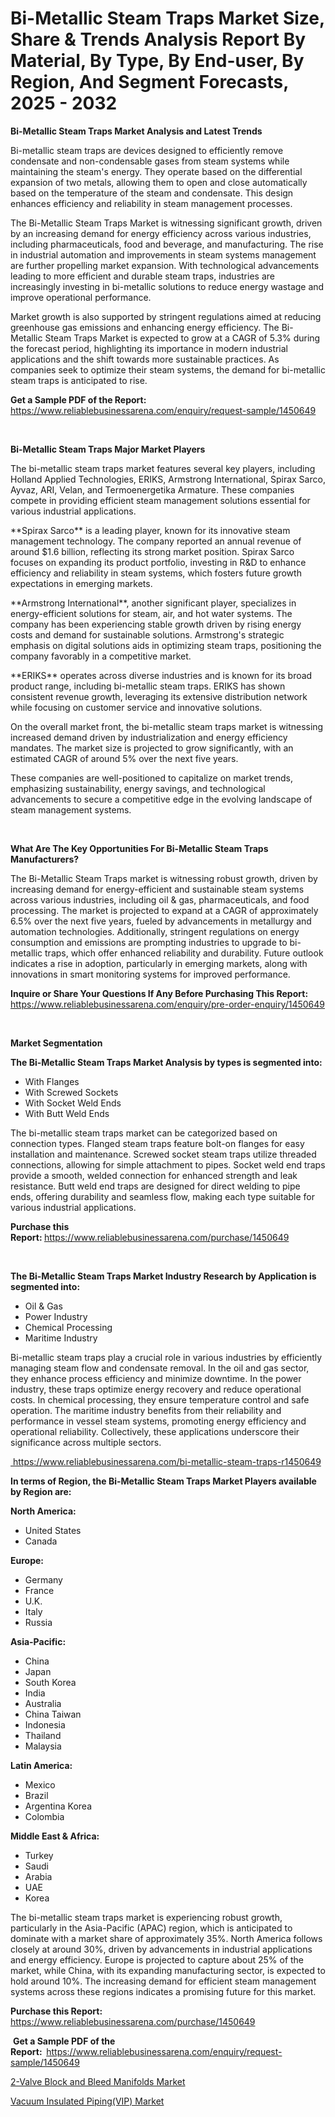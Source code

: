 <p><h1>Bi-Metallic Steam Traps Market Size, Share & Trends Analysis Report By Material, By Type, By End-user, By Region, And Segment Forecasts, 2025 - 2032</h1></p><p><strong>Bi-Metallic Steam Traps Market Analysis and Latest Trends</strong></p>
<p><p>Bi-metallic steam traps are devices designed to efficiently remove condensate and non-condensable gases from steam systems while maintaining the steam's energy. They operate based on the differential expansion of two metals, allowing them to open and close automatically based on the temperature of the steam and condensate. This design enhances efficiency and reliability in steam management processes.</p><p>The Bi-Metallic Steam Traps Market is witnessing significant growth, driven by an increasing demand for energy efficiency across various industries, including pharmaceuticals, food and beverage, and manufacturing. The rise in industrial automation and improvements in steam systems management are further propelling market expansion. With technological advancements leading to more efficient and durable steam traps, industries are increasingly investing in bi-metallic solutions to reduce energy wastage and improve operational performance.</p><p>Market growth is also supported by stringent regulations aimed at reducing greenhouse gas emissions and enhancing energy efficiency. The Bi-Metallic Steam Traps Market is expected to grow at a CAGR of 5.3% during the forecast period, highlighting its importance in modern industrial applications and the shift towards more sustainable practices. As companies seek to optimize their steam systems, the demand for bi-metallic steam traps is anticipated to rise.</p></p>
<p><strong>Get a Sample PDF of the Report:&nbsp;</strong> <a href="https://www.reliablebusinessarena.com/enquiry/request-sample/1450649?utm_campaign=1143&utm_medium=2&utm_source=Github&utm_content=ia&utm_term=11042025&utm_id=bi-metallic-steam-traps">https://www.reliablebusinessarena.com/enquiry/request-sample/1450649</a></p>
<p>&nbsp;</p>
<p><strong>Bi-Metallic Steam Traps Major Market Players</strong></p>
<p><p>The bi-metallic steam traps market features several key players, including Holland Applied Technologies, ERIKS, Armstrong International, Spirax Sarco, Ayvaz, ARI, Velan, and Termoenergetika Armature. These companies compete in providing efficient steam management solutions essential for various industrial applications.</p><p>**Spirax Sarco** is a leading player, known for its innovative steam management technology. The company reported an annual revenue of around $1.6 billion, reflecting its strong market position. Spirax Sarco focuses on expanding its product portfolio, investing in R&D to enhance efficiency and reliability in steam systems, which fosters future growth expectations in emerging markets.</p><p>**Armstrong International**, another significant player, specializes in energy-efficient solutions for steam, air, and hot water systems. The company has been experiencing stable growth driven by rising energy costs and demand for sustainable solutions. Armstrong's strategic emphasis on digital solutions aids in optimizing steam traps, positioning the company favorably in a competitive market.</p><p>**ERIKS** operates across diverse industries and is known for its broad product range, including bi-metallic steam traps. ERIKS has shown consistent revenue growth, leveraging its extensive distribution network while focusing on customer service and innovative solutions. </p><p>On the overall market front, the bi-metallic steam traps market is witnessing increased demand driven by industrialization and energy efficiency mandates. The market size is projected to grow significantly, with an estimated CAGR of around 5% over the next five years. </p><p>These companies are well-positioned to capitalize on market trends, emphasizing sustainability, energy savings, and technological advancements to secure a competitive edge in the evolving landscape of steam management systems.</p></p>
<p>&nbsp;</p>
<p><strong>What Are The Key Opportunities For Bi-Metallic Steam Traps Manufacturers?</strong></p>
<p><p>The Bi-Metallic Steam Traps market is witnessing robust growth, driven by increasing demand for energy-efficient and sustainable steam systems across various industries, including oil & gas, pharmaceuticals, and food processing. The market is projected to expand at a CAGR of approximately 6.5% over the next five years, fueled by advancements in metallurgy and automation technologies. Additionally, stringent regulations on energy consumption and emissions are prompting industries to upgrade to bi-metallic traps, which offer enhanced reliability and durability. Future outlook indicates a rise in adoption, particularly in emerging markets, along with innovations in smart monitoring systems for improved performance.</p></p>
<p><strong>Inquire or Share Your Questions If Any Before Purchasing This Report:</strong> <a href="https://www.reliablebusinessarena.com/enquiry/pre-order-enquiry/1450649?utm_campaign=1143&utm_medium=2&utm_source=Github&utm_content=ia&utm_term=11042025&utm_id=bi-metallic-steam-traps">https://www.reliablebusinessarena.com/enquiry/pre-order-enquiry/1450649</a></p>
<p>&nbsp;</p>
<p><strong>Market Segmentation</strong></p>
<p><strong>The Bi-Metallic Steam Traps Market Analysis by types is segmented into:</strong></p>
<p><ul><li>With Flanges</li><li>With Screwed Sockets</li><li>With Socket Weld Ends</li><li>With Butt Weld Ends</li></ul></p>
<p><p>The bi-metallic steam traps market can be categorized based on connection types. Flanged steam traps feature bolt-on flanges for easy installation and maintenance. Screwed socket steam traps utilize threaded connections, allowing for simple attachment to pipes. Socket weld end traps provide a smooth, welded connection for enhanced strength and leak resistance. Butt weld end traps are designed for direct welding to pipe ends, offering durability and seamless flow, making each type suitable for various industrial applications.</p></p>
<p><strong>Purchase this Report:&nbsp;</strong><a href="https://www.reliablebusinessarena.com/purchase/1450649?utm_campaign=1143&utm_medium=2&utm_source=Github&utm_content=ia&utm_term=11042025&utm_id=bi-metallic-steam-traps">https://www.reliablebusinessarena.com/purchase/1450649</a></p>
<p>&nbsp;</p>
<p><strong>The Bi-Metallic Steam Traps Market Industry Research by Application is segmented into:</strong></p>
<p><ul><li>Oil & Gas</li><li>Power Industry</li><li>Chemical Processing</li><li>Maritime Industry</li></ul></p>
<p><p>Bi-metallic steam traps play a crucial role in various industries by efficiently managing steam flow and condensate removal. In the oil and gas sector, they enhance process efficiency and minimize downtime. In the power industry, these traps optimize energy recovery and reduce operational costs. In chemical processing, they ensure temperature control and safe operation. The maritime industry benefits from their reliability and performance in vessel steam systems, promoting energy efficiency and operational reliability. Collectively, these applications underscore their significance across multiple sectors.</p></p>
<p><a href="https://www.reliablebusinessarena.com/bi-metallic-steam-traps-r1450649?utm_campaign=1143&utm_medium=2&utm_source=Github&utm_content=ia&utm_term=11042025&utm_id=bi-metallic-steam-traps">&nbsp;https://www.reliablebusinessarena.com/bi-metallic-steam-traps-r1450649</a></p>
<p><strong>In terms of Region, the Bi-Metallic Steam Traps Market Players available by Region are:</strong></p>
<p>
    <p> <strong> North America: </strong>
        <ul>
            <li>United States</li>
            <li>Canada</li>
        </ul>
        </p> 
    <p> <strong> Europe: </strong>
        <ul>
            <li>Germany</li>
            <li>France</li>
            <li>U.K.</li>
            <li>Italy</li>
            <li>Russia</li>
        </ul>
        </p> 
    <p> <strong> Asia-Pacific: </strong>
        <ul>
            <li>China</li>
            <li>Japan</li>
            <li>South Korea</li>
            <li>India</li>
            <li>Australia</li>
            <li>China Taiwan</li>
            <li>Indonesia</li>
            <li>Thailand</li>
            <li>Malaysia</li>
        </ul>
        </p> 
    <p> <strong> Latin America: </strong>
        <ul>
            <li>Mexico</li>
            <li>Brazil</li>
            <li>Argentina Korea</li>
            <li>Colombia</li>
        </ul>
        </p> 
    <p> <strong> Middle East & Africa: </strong>
        <ul>
            <li>Turkey</li>
            <li>Saudi</li>
            <li>Arabia</li>
            <li>UAE</li>
            <li>Korea</li>
        </ul>
    </p>
    </p>
<p><p>The bi-metallic steam traps market is experiencing robust growth, particularly in the Asia-Pacific (APAC) region, which is anticipated to dominate with a market share of approximately 35%. North America follows closely at around 30%, driven by advancements in industrial applications and energy efficiency. Europe is projected to capture about 25% of the market, while China, with its expanding manufacturing sector, is expected to hold around 10%. The increasing demand for efficient steam management systems across these regions indicates a promising future for this market.</p></p>
<p><strong>Purchase this Report: </strong><a href="https://www.reliablebusinessarena.com/purchase/1450649?utm_campaign=1143&utm_medium=2&utm_source=Github&utm_content=ia&utm_term=11042025&utm_id=bi-metallic-steam-traps">https://www.reliablebusinessarena.com/purchase/1450649</a></p>
<p>&nbsp;<strong>Get a Sample PDF of the Report:&nbsp;&nbsp;</strong><a href="https://www.reliablebusinessarena.com/enquiry/request-sample/1450649?utm_campaign=1143&utm_medium=2&utm_source=Github&utm_content=ia&utm_term=11042025&utm_id=bi-metallic-steam-traps">https://www.reliablebusinessarena.com/enquiry/request-sample/1450649</a></p>
<p><strong></strong></p>
<p><p><a href="https://github.com/sukeldrage0g/Market-Research-Report-List-1/blob/main/2-valve-block-and-bleed-manifolds-market.md?utm_campaign=1143&utm_medium=2&utm_source=Github&utm_content=ia&utm_term=11042025&utm_id=bi-metallic-steam-traps">2-Valve Block and Bleed Manifolds Market</a></p><p><a href="https://github.com/elceryaneik/Market-Research-Report-List-1/blob/main/vacuum-insulated-pipingvip-market.md?utm_campaign=1143&utm_medium=2&utm_source=Github&utm_content=ia&utm_term=11042025&utm_id=bi-metallic-steam-traps">Vacuum Insulated Piping(VIP) Market</a></p></p>